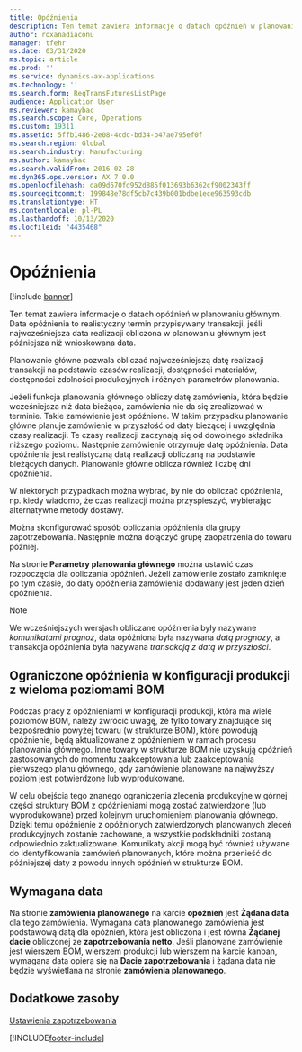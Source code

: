 ```yaml
---
title: Opóźnienia
description: Ten temat zawiera informacje o datach opóźnień w planowaniu głównym. Data opóźnienia to realistyczny termin przypisywany transakcji, jeśli najwcześniejsza data realizacji obliczona w planowaniu głównym jest późniejsza niż wnioskowana data.
author: roxanadiaconu
manager: tfehr
ms.date: 03/31/2020
ms.topic: article
ms.prod: ''
ms.service: dynamics-ax-applications
ms.technology: ''
ms.search.form: ReqTransFuturesListPage
audience: Application User
ms.reviewer: kamaybac
ms.search.scope: Core, Operations
ms.custom: 19311
ms.assetid: 5ffb1486-2e08-4cdc-bd34-b47ae795ef0f
ms.search.region: Global
ms.search.industry: Manufacturing
ms.author: kamaybac
ms.search.validFrom: 2016-02-28
ms.dyn365.ops.version: AX 7.0.0
ms.openlocfilehash: da09d670fd952d885f013693b6362cf9002343ff
ms.sourcegitcommit: 199848e78df5cb7c439b001bdbe1ece963593cdb
ms.translationtype: HT
ms.contentlocale: pl-PL
ms.lasthandoff: 10/13/2020
ms.locfileid: "4435468"
---
```

# <a name="delays"></a>Opóźnienia

[!include [banner](../includes/banner.md)]

Ten temat zawiera informacje o datach opóźnień w planowaniu głównym. Data opóźnienia to realistyczny termin przypisywany transakcji, jeśli najwcześniejsza data realizacji obliczona w planowaniu głównym jest późniejsza niż wnioskowana data.

Planowanie główne pozwala obliczać najwcześniejszą datę realizacji transakcji na podstawie czasów realizacji, dostępności materiałów, dostępności zdolności produkcyjnych i różnych parametrów planowania. 

Jeżeli funkcja planowania głównego obliczy datę zamówienia, która będzie wcześniejsza niż data bieżąca, zamówienia nie da się zrealizować w terminie. Takie zamówienie jest opóźnione. W takim przypadku planowanie główne planuje zamówienie w przyszłość od daty bieżącej i uwzględnia czasy realizacji. Te czasy realizacji zaczynają się od dowolnego składnika niższego poziomu. Następnie zamówienie otrzymuje datę opóźnienia. Data opóźnienia jest realistyczną datą realizacji obliczaną na podstawie bieżących danych. Planowanie główne oblicza również liczbę dni opóźnienia. 

W niektórych przypadkach można wybrać, by nie do obliczać opóźnienia, np. kiedy wiadomo, że czas realizacji można przyspieszyć, wybierając alternatywne metody dostawy. 

Można skonfigurować sposób obliczania opóźnienia dla grupy zapotrzebowania. Następnie można dołączyć grupę zaopatrzenia do towaru później. 

Na stronie **Parametry planowania głównego** można ustawić czas rozpoczęcia dla obliczania opóźnień. Jeżeli zamówienie zostało zamknięte po tym czasie, do daty opóźnienia zamówienia dodawany jest jeden dzień opóźnienia. 

> [!NOTE]
> We wcześniejszych wersjach obliczane opóźnienia były nazywane *komunikatami prognoz*, data opóźniona była nazywana *datą prognozy*, a transakcja opóźnienia była nazywana *transakcją z datą w przyszłości*.

## <a name="limited-delays-in-production-setup-with-multiple-bom-levels"></a>Ograniczone opóźnienia w konfiguracji produkcji z wieloma poziomami BOM
Podczas pracy z opóźnieniami w konfiguracji produkcji, która ma wiele poziomów BOM, należy zwrócić uwagę, że tylko towary znajdujące się bezpośrednio powyżej towaru (w strukturze BOM), które powodują opóźnienie, będą aktualizowane z opóźnieniem w ramach procesu planowania głównego. Inne towary w strukturze BOM nie uzyskują opóźnień zastosowanych do momentu zaakceptowania lub zaakceptowania pierwszego planu głównego, gdy zamówienie planowane na najwyższy poziom jest potwierdzone lub wyprodukowane. 

W celu obejścia tego znanego ograniczenia zlecenia produkcyjne w górnej części struktury BOM z opóźnieniami mogą zostać zatwierdzone (lub wyprodukowane) przed kolejnym uruchomieniem planowania głównego. Dzięki temu opóźnienie z opóźnionych zatwierdzonych planowanych zleceń produkcyjnych zostanie zachowane, a wszystkie podskładniki zostaną odpowiednio zaktualizowane.
Komunikaty akcji mogą być również używane do identyfikowania zamówień planowanych, które można przenieść do późniejszej daty z powodu innych opóźnień w strukturze BOM.

## <a name="desired-date"></a>Wymagana data

Na stronie **zamówienia planowanego** na karcie **opóźnień** jest **Żądana data** dla tego zamówienia. Wymagana data planowanego zamówienia jest podstawową datą dla opóźnień, która jest obliczona i jest równa **Żądanej dacie** obliczonej ze **zapotrzebowania netto**. Jeśli planowane zamówienie jest wierszem BOM, wierszem produkcji lub wierszem na karcie kanban, wymagana data opiera się na **Dacie zapotrzebowania** i żądana data nie będzie wyświetlana na stronie **zamówienia planowanego**.

<a name="additional-resources"></a>Dodatkowe zasoby
--------

[Ustawienia zapotrzebowania](coverage-settings.md)


[!INCLUDE[footer-include](../../includes/footer-banner.md)]